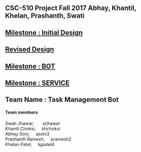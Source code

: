 ## CSC-510 Project Fall 2017 Abhay, Khantil, Khelan, Prashanth, Swati

## [Milestone : Initial Design](./Design.md) 
## [Revised Design](./Design_1.2.md)
## [Milestone : BOT](./BOT.md)
## [Milestone : SERVICE](https://github.ncsu.edu/asoni3/CSC510-Project/blob/milestone_service/SERVICE.md)
## Team Name : Task Management Bot

#### Team members

Swati Jhawar; &nbsp; &nbsp; &nbsp; srjhawar <br>
Khantil Choksi; &nbsp; &nbsp; khchoksi <br>
Abhay Soni; &nbsp; &nbsp; asoni3 <br>
Prashanth Ramesh; &nbsp; &nbsp; pramesh2 <br>
Khelan Patel; &nbsp; &nbsp; kjpatel4 <br>
    
